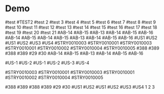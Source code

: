 # Demo
#test
#TEST2
#test 2
#test 3
#test 4
#test 5
#test 6
#test 7
#test 8
#test 9
#test 10
#test 11
#test 12
#test 13
#test 14
#test 15
#test 16
#test 17
#test 18
#test 19
#test 20
#test 21
#AB-14 #AB-15 #AB-13 #AB-14 #AB-15 #AB-16
#AB-14 #AB-15
#AB-14 #AB-15 #AB-13 #AB-14 #AB-15 #AB-16
#US1 #US2
#US1 #US2 #US3 #US4
#STRY0010003 #STRY0010001 
#STRY0010003 #STRY0010001	#STRY0010002 #STRY0010004 #STRY0010005 
#388 #389
#388 #389 #29 #30
#AB-14 #AB-15 
#AB-13 #AB-14 #AB-15 #AB-16 

#US-1 #US-2
#US-1 #US-2 #US-3 #US-4

#STRY0010003 #STRY0010001 
#STRY0010003 #STRY0010001	#STRY0010002 #STRY0010004 #STRY0010005 

#388 #389
#388 #389 #29 #30
#US1 #US2
#US1 #US2 #US3 #US4
1
2
3
